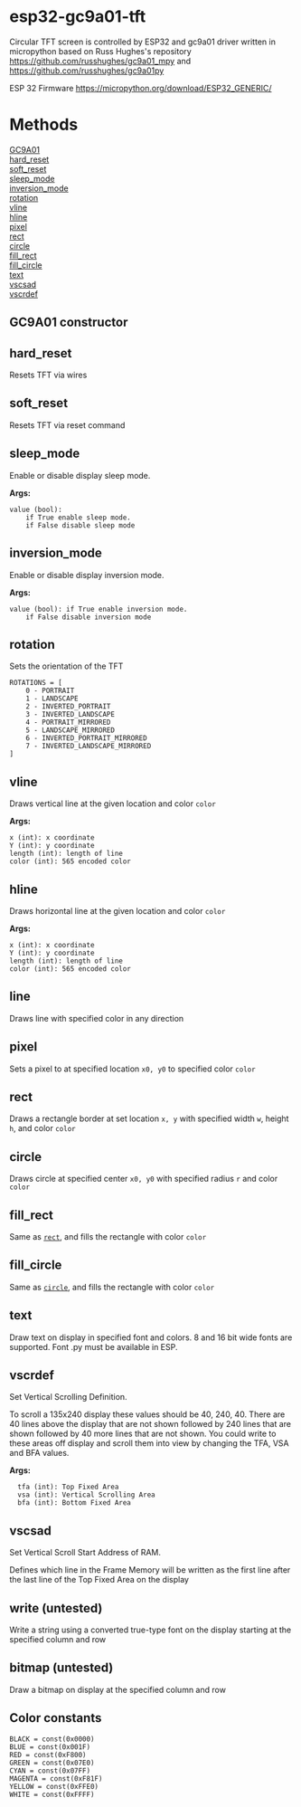 # esp32-gc9a01-tft
Circular TFT screen is controlled by ESP32 and gc9a01 driver written in micropython
based on Russ Hughes's repository
https://github.com/russhughes/gc9a01_mpy and https://github.com/russhughes/gc9a01py

ESP 32 Firmware
https://micropython.org/download/ESP32_GENERIC/




# Methods
[GC9A01](#GC9A01) <br>
[hard_reset](#hard_reset) <br>
[soft_reset](#soft_reset) <br>
[sleep_mode](#sleep_mode) <br>
[inversion_mode](#inversion_mode) <br>
[rotation](#rotation) <br>
[vline](#vline) <br>
[hline](#hline) <br>
[pixel](#pixel) <br>
[rect](#rect) <br>
[circle](#circle) <br>
[fill_rect](#fill_rect) <br>
[fill_circle](#fill_circle) <br>
[text](#text) <br>
[vscsad](#vscsad) <br>
[vscrdef](#vscrdef) <br>

## GC9A01 constructor

## hard_reset
Resets TFT via wires

## soft_reset
Resets TFT via reset command

## sleep_mode
Enable or disable display sleep mode.

**Args:**

    value (bool): 
        if True enable sleep mode.
        if False disable sleep mode

## inversion_mode
Enable or disable display inversion mode.

**Args:**

    value (bool): if True enable inversion mode.
        if False disable inversion mode

## rotation
Sets the orientation of the TFT

    ROTATIONS = [
        0 - PORTRAIT
        1 - LANDSCAPE
        2 - INVERTED_PORTRAIT
        3 - INVERTED_LANDSCAPE
        4 - PORTRAIT_MIRRORED
        5 - LANDSCAPE_MIRRORED
        6 - INVERTED_PORTRAIT_MIRRORED
        7 - INVERTED_LANDSCAPE_MIRRORED
    ] 

## vline
Draws vertical line at the given location and color <code>color</code>

**Args:**

    x (int): x coordinate
    Y (int): y coordinate
    length (int): length of line
    color (int): 565 encoded color

## hline
Draws horizontal line at the given location and color <code>color</code>

**Args:**

    x (int): x coordinate
    Y (int): y coordinate
    length (int): length of line
    color (int): 565 encoded color

## line
Draws line with specified color in any direction 

## pixel
Sets a pixel to at specified location <code>x0, y0</code> to specified color <code>color</code>

## rect
Draws a rectangle border at set location <code>x, y</code>  with specified width <code>w</code>, height <code>h</code>, and color <code>color</code>

## circle
Draws circle at specified center <code>x0, y0</code> with specified radius <code>r</code> and color <code>color</code>

## fill_rect
Same as [`rect`](#rect), and fills the rectangle with color <code>color</code>

## fill_circle
Same as [`circle`](#circle), and fills the rectangle with color <code>color</code>

## text
Draw text on display in specified font and colors. 8 and 16 bit wide fonts are supported. Font .py must be available in ESP.

## vscrdef
Set Vertical Scrolling Definition.

To scroll a 135x240 display these values should be 40, 240, 40. There are 40 lines above the display that are not shown followed by 240 lines that are shown followed by 40 more lines that are not shown. You could write to these areas off display and scroll them into view by changing the TFA, VSA and BFA values.

**Args:**

      tfa (int): Top Fixed Area
      vsa (int): Vertical Scrolling Area
      bfa (int): Bottom Fixed Area

## vscsad

Set Vertical Scroll Start Address of RAM.

Defines which line in the Frame Memory will be written as the first line after the last line of the Top Fixed Area on the display

## write (untested)
Write a string using a converted true-type font on the display starting at the specified column and row

## bitmap (untested)
Draw a bitmap on display at the specified column and row

## Color constants
    BLACK = const(0x0000)
    BLUE = const(0x001F)
    RED = const(0xF800)
    GREEN = const(0x07E0)
    CYAN = const(0x07FF)
    MAGENTA = const(0xF81F)
    YELLOW = const(0xFFE0)
    WHITE = const(0xFFFF)
